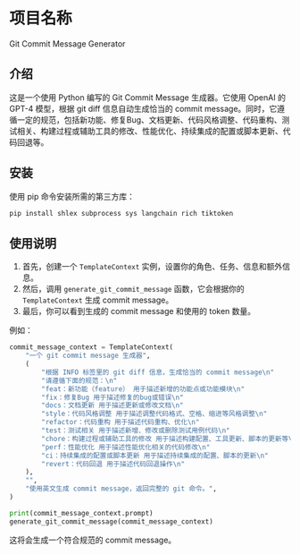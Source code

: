 # 项目名称
Git Commit Message Generator

## 介绍
这是一个使用 Python 编写的 Git Commit Message 生成器。它使用 OpenAI 的 GPT-4 模型，根据 git diff 信息自动生成恰当的 commit message。同时，它遵循一定的规范，包括新功能、修复Bug、文档更新、代码风格调整、代码重构、测试相关、构建过程或辅助工具的修改、性能优化、持续集成的配置或脚本更新、代码回退等。

## 安装
使用 pip 命令安装所需的第三方库：
```bash
pip install shlex subprocess sys langchain rich tiktoken
```

## 使用说明
1. 首先，创建一个 `TemplateContext` 实例，设置你的角色、任务、信息和额外信息。
2. 然后，调用 `generate_git_commit_message` 函数，它会根据你的 `TemplateContext` 生成 commit message。
3. 最后，你可以看到生成的 commit message 和使用的 token 数量。

例如：
```python
commit_message_context = TemplateContext(
    "一个 git commit message 生成器",
    (
        "根据 INFO 标签里的 git diff 信息，生成恰当的 commit message\n"
        "请遵循下面的规范：\n"
        "feat：新功能（feature） 用于描述新增的功能点或功能模块\n"
        "fix：修复Bug 用于描述修复的bug或错误\n"
        "docs：文档更新 用于描述更新或修改文档\n"
        "style：代码风格调整 用于描述调整代码格式、空格、缩进等风格调整\n"
        "refactor：代码重构 用于描述代码重构、优化\n"
        "test：测试相关 用于描述新增、修改或删除测试用例代码\n"
        "chore：构建过程或辅助工具的修改 用于描述构建配置、工具更新、脚本的更新等\n"
        "perf：性能优化 用于描述性能优化相关的代码修改\n"
        "ci：持续集成的配置或脚本更新 用于描述持续集成的配置、脚本的更新\n"
        "revert：代码回退 用于描述代码回退操作\n"
    ),
    "",
    "使用英文生成 commit message，返回完整的 git 命令。",
)

print(commit_message_context.prompt)
generate_git_commit_message(commit_message_context)
```
这将会生成一个符合规范的 commit message。